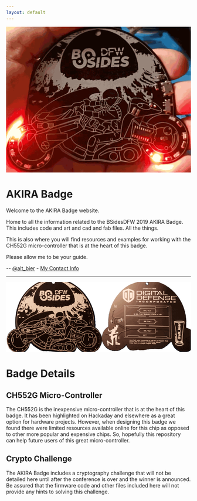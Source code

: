 ```yaml
---
layout: default
---
```


![Hero Image](BadgeAnimated.gif)

# AKIRA Badge

Welcome to the AKIRA Badge website.

Home to all the information related to the BSidesDFW 2019 AKIRA Badge.  
This includes code and art and cad and fab files.  All the things.

This is also where you will find resources and examples for working with the CH552G micro-controller that is at the heart of this badge.

Please allow me to be your guide.

-- [@alt_bier](https://twitter.com/alt_bier)  - [My Contact Info](https://gowen.net/about)

---

![Prototype Image](BSidesDFW_2019-Proto.gif)

# Badge Details

## CH552G Micro-Controller

The CH552G is the inexpensive micro-controller that is at the heart of this badge.
It has been highlighted on Hackaday and elsewhere as a great option for hardware projects.
However, when designing this badge we found there were limited resources available online for this chip as opposed to other more popular and expensive chips.
So, hopefully this repository can help future users of this great micro-controller.


## Crypto Challenge

The AKIRA Badge includes a cryptography challenge that will not be detailed here until after the conference is over and the winner is announced.
Be assured that the firmware code and other files included here will not provide any hints to solving this challenge.
